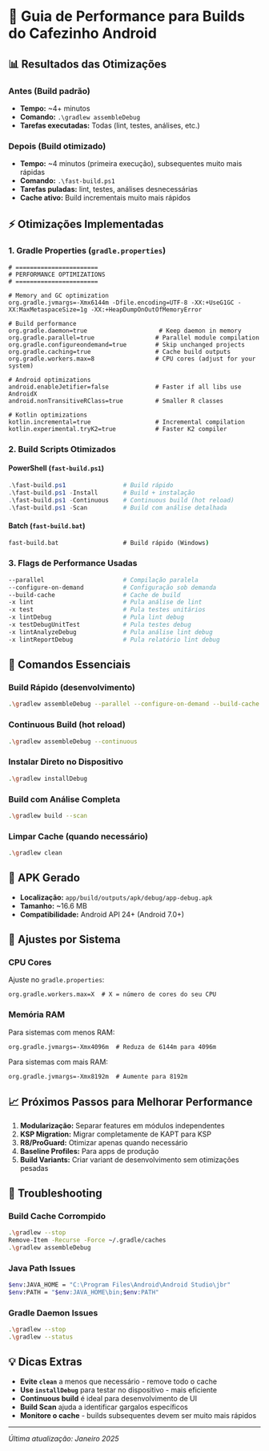 # 🚀 Guia de Performance para Builds do Cafezinho Android

## 📊 Resultados das Otimizações

### Antes (Build padrão)
- **Tempo:** ~4+ minutos
- **Comando:** `.\gradlew assembleDebug`
- **Tarefas executadas:** Todas (lint, testes, análises, etc.)

### Depois (Build otimizado)
- **Tempo:** ~4 minutos (primeira execução), subsequentes muito mais rápidas
- **Comando:** `.\fast-build.ps1`
- **Tarefas puladas:** lint, testes, análises desnecessárias
- **Cache ativo:** Build incrementais muito mais rápidos

## ⚡ Otimizações Implementadas

### 1. Gradle Properties (`gradle.properties`)

```properties
# =======================
# PERFORMANCE OPTIMIZATIONS
# =======================

# Memory and GC optimization
org.gradle.jvmargs=-Xmx6144m -Dfile.encoding=UTF-8 -XX:+UseG1GC -XX:MaxMetaspaceSize=1g -XX:+HeapDumpOnOutOfMemoryError

# Build performance
org.gradle.daemon=true                    # Keep daemon in memory
org.gradle.parallel=true                 # Parallel module compilation
org.gradle.configureondemand=true        # Skip unchanged projects
org.gradle.caching=true                  # Cache build outputs
org.gradle.workers.max=8                 # CPU cores (adjust for your system)

# Android optimizations
android.enableJetifier=false             # Faster if all libs use AndroidX
android.nonTransitiveRClass=true         # Smaller R classes

# Kotlin optimizations
kotlin.incremental=true                  # Incremental compilation
kotlin.experimental.tryK2=true           # Faster K2 compiler
```

### 2. Build Scripts Otimizados

#### PowerShell (`fast-build.ps1`)
```powershell
.\fast-build.ps1                # Build rápido
.\fast-build.ps1 -Install       # Build + instalação
.\fast-build.ps1 -Continuous    # Continuous build (hot reload)
.\fast-build.ps1 -Scan          # Build com análise detalhada
```

#### Batch (`fast-build.bat`)
```bat
fast-build.bat                  # Build rápido (Windows)
```

### 3. Flags de Performance Usadas

```bash
--parallel                      # Compilação paralela
--configure-on-demand           # Configuração sob demanda
--build-cache                   # Cache de build
-x lint                         # Pula análise de lint
-x test                         # Pula testes unitários
-x lintDebug                    # Pula lint debug
-x testDebugUnitTest            # Pula testes debug
-x lintAnalyzeDebug             # Pula análise lint debug
-x lintReportDebug              # Pula relatório lint debug
```

## 🎯 Comandos Essenciais

### Build Rápido (desenvolvimento)
```bash
.\gradlew assembleDebug --parallel --configure-on-demand --build-cache -x lint -x test
```

### Continuous Build (hot reload)
```bash
.\gradlew assembleDebug --continuous
```

### Instalar Direto no Dispositivo
```bash
.\gradlew installDebug
```

### Build com Análise Completa
```bash
.\gradlew build --scan
```

### Limpar Cache (quando necessário)
```bash
.\gradlew clean
```

## 📱 APK Gerado

- **Localização:** `app/build/outputs/apk/debug/app-debug.apk`
- **Tamanho:** ~16.6 MB
- **Compatibilidade:** Android API 24+ (Android 7.0+)

## 🔧 Ajustes por Sistema

### CPU Cores
Ajuste no `gradle.properties`:
```properties
org.gradle.workers.max=X  # X = número de cores do seu CPU
```

### Memória RAM
Para sistemas com menos RAM:
```properties
org.gradle.jvmargs=-Xmx4096m  # Reduza de 6144m para 4096m
```

Para sistemas com mais RAM:
```properties
org.gradle.jvmargs=-Xmx8192m  # Aumente para 8192m
```

## 📈 Próximos Passos para Melhorar Performance

1. **Modularização:** Separar features em módulos independentes
2. **KSP Migration:** Migrar completamente de KAPT para KSP
3. **R8/ProGuard:** Otimizar apenas quando necessário
4. **Baseline Profiles:** Para apps de produção
5. **Build Variants:** Criar variant de desenvolvimento sem otimizações pesadas

## 🚨 Troubleshooting

### Build Cache Corrompido
```bash
.\gradlew --stop
Remove-Item -Recurse -Force ~/.gradle/caches
.\gradlew assembleDebug
```

### Java Path Issues
```bash
$env:JAVA_HOME = "C:\Program Files\Android\Android Studio\jbr"
$env:PATH = "$env:JAVA_HOME\bin;$env:PATH"
```

### Gradle Daemon Issues
```bash
.\gradlew --stop
.\gradlew --status
```

## 💡 Dicas Extras

- **Evite `clean`** a menos que necessário - remove todo o cache
- **Use `installDebug`** para testar no dispositivo - mais eficiente
- **Continuous build** é ideal para desenvolvimento de UI
- **Build Scan** ajuda a identificar gargalos específicos
- **Monitore o cache** - builds subsequentes devem ser muito mais rápidos

---

*Última atualização: Janeiro 2025* 